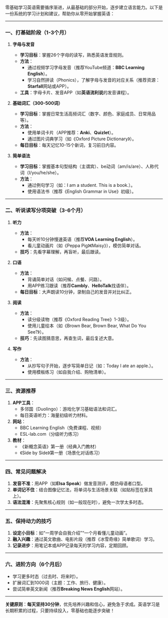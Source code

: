 零基础学习英语需要循序渐进，从最基础的部分开始，逐步建立语言能力。以下是一份系统的学习计划和建议，帮助你从零开始掌握英语：

---

### **一、打基础阶段（1-3个月）**
1. **字母与发音**
   - **学习目标**：掌握26个字母的读写，熟悉英语发音规则。
   - **方法**：
     - 通过视频学习字母发音（推荐YouTube频道：**BBC Learning English**）。
     - 学习自然拼读（Phonics），了解字母与发音的对应关系（推荐资源：**Starfall**网站或APP）。
   - **工具**：字母卡片、发音APP（如**英语流利说**的发音课程）。

2. **基础词汇（300-500词）**
   - **学习目标**：掌握日常生活高频词汇（数字、颜色、家庭成员、日常用品等）。
   - **方法**：
     - 使用单词卡片（APP推荐：**Anki**、**Quizlet**）。
     - 通过图片词典学习（如《Oxford Picture Dictionary》）。
   - **每日目标**：每天记忆10-15个新词，复习前日内容。

3. **简单语法**
   - **学习目标**：掌握基本句型结构（主谓宾）、be动词（am/is/are）、人称代词（I/you/he/she）。
   - **方法**：
     - 通过例句学习（如：I am a student. This is a book.）。
     - 使用语法书（推荐《English Grammar in Use》初级）。

---

### **二、听说读写分项突破（3-6个月）**
1. **听力**
   - **方法**：
     - 每天听10分钟慢速英语（推荐**VOA Learning English**）。
     - 看儿童动画片（如《Peppa Pig》《Maisy》），模仿简单对话。
   - **技巧**：先看字幕理解，再盲听，最后跟读。

2. **口语**
   - **方法**：
     - 背诵简单对话（如问候、点餐、问路）。
     - 用APP练习跟读（推荐**Cambly**、**HelloTalk**找语伴）。
   - **每日目标**：大声朗读10分钟，录制自己的发音并对比纠正。

3. **阅读**
   - **方法**：
     - 读分级读物（推荐《Oxford Reading Tree》1-3级）。
     - 使用儿童绘本（如《Brown Bear, Brown Bear, What Do You See?》）。
   - **技巧**：先读图猜意思，再查生词，最后复述大意。

4. **写作**
   - **方法**：
     - 从抄写句子开始，逐步写简单日记（如：Today I ate an apple.）。
     - 使用模板练习（如自我介绍、购物清单）。

---

### **三、资源推荐**
1. **APP工具**：
   - 多邻国（Duolingo）：游戏化学习基础语法和词汇。
   - 每日英语听力：海量初级听力材料。
2. **网站**：
   - BBC Learning English（免费课程、视频）
   - ESL-lab.com（分级听力练习）
3. **教材**：
   - 《新概念英语》第一册（经典入门教材）
   - 《Side by Side》第一册（场景化对话练习）

---

### **四、常见问题解决**
1. **发音不准**：用APP（如**Elsa Speak**）做发音测评，模仿母语者口型。
2. **单词记不住**：结合图像记忆法，将单词与生活场景关联（如贴标签在家具上）。
3. **语法混淆**：先聚焦核心规则（如一般现在时），避免一次学太多时态。

---

### **五、保持动力的技巧**
1. **设定小目标**：如“一周学会自我介绍”“一个月看懂儿童动画”。
2. **融入兴趣**：通过英文歌曲、电影片段（推荐《冰雪奇缘》简单歌词）学习。
3. **记录进步**：用笔记本或APP记录每天的学习内容，定期回顾。

---

### **六、进阶方向（6个月后）**
- 学习更多时态（过去时、将来时）。
- 扩展词汇到1000词（主题：工作、旅行、健康）。
- 尝试简单英文新闻（推荐**Breaking News English**网站）。

---

**关键原则**：**每天坚持30分钟**，优先培养兴趣和信心，避免急于求成。英语学习是长期积累的过程，只要持续投入，零基础也能逐步突破！